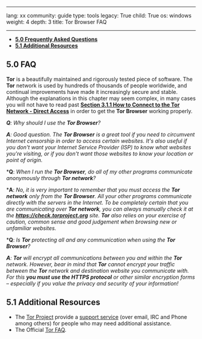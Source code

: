 

---

lang: xx
community: guide
type: tools
legacy: True
child: True
os: windows
weight: 4
depth: 3
title: Tor Browser FAQ

---

- [**5.0 Frequently Asked Questions**](#5.0)
- [**5.1 Additional Resources**](#5.1)

<a name="5.0"></a>
## 5.0 FAQ ##

**Tor** is a beautifully maintained and rigorously tested piece of software. The **Tor** network is used by hundreds of thousands of people worldwide, and continual improvements have made it increasingly secure and stable. Although the explanations in this chapter may seem complex, in many cases you will not have to read past [**Section 3.1.1 How to Connect to the Tor Network - Direct Access**](/en/tor_anonymitynetwork) in order to get the **Tor Browser** working properly. 

<div class="background" markdown="1"> 

***Q**: Why should I use the **Tor Browser**?*

***A**: Good question. The **Tor Browser** is a great tool if you need to circumvent Internet censorship in order to access certain websites. It's also useful if you don't want your Internet Service Provider (ISP) to know what websites you're visiting, or if you don't want those websites to know your location or point of origin.*

***Q**: *When I run the **Tor Browser**, do all of my other programs communicate anonymously through **Tor network**?*

***A**: *No, it is very important to remember that you must access the **Tor network** only from the **Tor Browser**. All your other programs communicate directly with the servers in the Internet. To be completely certain that you are communicating over **Tor network**, you can always manually check it at the **https://check.torproject.org** site. **Tor** also relies on your exercise of caution, common sense and good judgement when browsing new or unfamiliar websites.*

***Q**: *Is **Tor** protecting all and any communication when using the **Tor Browser**?*

***A**: **Tor** will encrypt all communications between you and *within* the **Tor** network. However, bear in mind that **Tor** cannot encrypt your traffic between the **Tor** network and destination website you communicate with. For this **you must use the HTTPS protocol** or other similar encryption forms – especially if you value the privacy and security of your information!*

</div>

<a name="5.1"></a>
## 5.1 Additional Resources ##

- The [Tor Project](https://www.torproject.org) provide a [support service](https://www.torproject.org/about/contact.html.en) (over email, IRC and Phone among others) for people who may need additional assistance. 
- The Official [Tor FAQ](https://www.torproject.org/docs/faq).

